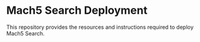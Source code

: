 # Mach5 Search Deployment

This repository provides the resources and instructions required to deploy Mach5 Search.